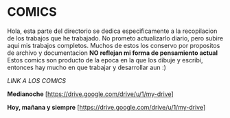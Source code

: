 # COMICS 

Hola, esta parte del directorio se dedica especificamente a la recopilacion de los trabajos que he trabajado. 
No prometo actualizarlo diario, pero subire aqui mis trabajos completos. 
Muchos de estos los conservo por propositos de archivo y documentacion
**NO reflejan mi forma de pensamiento actual** 
Estos comics son producto de la epoca en la que los dibuje y escribi, entonces hay mucho en que trabajar y desarrollar aun 
:)

*LINK A LOS COMICS*

**Medianoche**
[https://drive.google.com/drive/u/1/my-drive]

**Hoy, mañana y siempre**
[https://drive.google.com/drive/u/1/my-drive]
